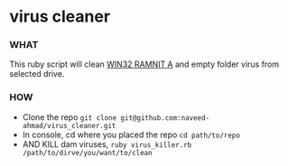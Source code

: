 # virus cleaner

### WHAT 
This ruby script will clean [WIN32 RAMNIT A](http://www.lavasoft.com/mylavasoft/malware-descriptions/blog/viruswin32ramnita) and empty folder virus from selected drive.

### HOW
- Clone the repo `git clone git@github.com:naveed-ahmad/virus_cleaner.git`
- In console, cd where you placed the repo `cd path/to/repo`
- AND KILL dam viruses, `ruby virus_killer.rb /path/to/dirve/you/want/to/clean`
